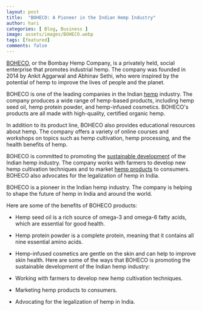 ```yaml
---
layout: post
title:  "BOHECO: A Pioneer in the Indian Hemp Industry"
author: hari
categories: [ Blog, Business ]
image: assets/images/BOHECO.webp
tags: [featured]
comments: false
---
```


[BOHECO](https://www.boheco.com), or the Bombay Hemp Company, is a privately held, social enterprise that promotes industrial hemp. The company was founded in 2014 by Ankit Aggarwal and Abhinav Sethi, who were inspired by the potential of hemp to improve the lives of people and the planet.

BOHECO is one of the leading companies in the Indian [hemp](https://www.agmrc.org/commodities-products/fiber/industrial-hemp) industry. The company produces a wide range of hemp-based products, including hemp seed oil, hemp protein powder, and hemp-infused cosmetics. BOHECO's products are all made with high-quality, certified organic hemp.

In addition to its product line, BOHECO also provides educational resources about hemp. The company offers a variety of online courses and workshops on topics such as hemp cultivation, hemp processing, and the health benefits of hemp.

BOHECO is committed to promoting the [sustainable development](https://sdgs.un.org/goals) of the Indian hemp industry. The company works with farmers to develop new hemp cultivation techniques and to market [hemp products](https://boheco.com/collections/all-products) to consumers. BOHECO also advocates for the legalization of hemp in India.

BOHECO is a pioneer in the Indian hemp industry. The company is helping to shape the future of hemp in India and around the world.

Here are some of the benefits of BOHECO products:

- Hemp seed oil is a rich source of omega-3 and omega-6 fatty acids, which are essential for good health.
- Hemp protein powder is a complete protein, meaning that it contains all nine essential amino acids.
- Hemp-infused cosmetics are gentle on the skin and can help to improve skin health.
Here are some of the ways that BOHECO is promoting the sustainable development of the Indian hemp industry:

- Working with farmers to develop new hemp cultivation techniques.
- Marketing hemp products to consumers.
- Advocating for the legalization of hemp in India.
